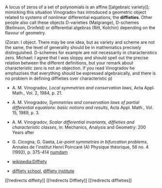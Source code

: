 A locus of zeros of a set of polynomials is an affine [[algebraic variety]]; mimicking this situation Vinogradov has introduced a geometric object related to systems of nonlinear differential equations, the __diffieties__. Other people also call these objects  D-varieties (Malgrange), D-schemes (Beilinson, Drinfeld) or differential algebras (Ritt, Kolchin) depending on the flavour of geometry.

 (Zoran: I object. There may be one idea, but as variety and scheme are not the same, the level of generality should be in mathematics precisely distinguished. D-schemes for example are not necessarily in characteristics zero.
Michael: I agree that I was sloppy and should spell out the precise relation between the different definitions, but your remark about characteristic zero is not an objection. If you read Vinogradov he emphazises that everything should be expressed algebraically, and there is no problem in defining diffieties over characteristic p)

* A. M. Vinogradov, _Local symmetries and conservation laws_, Acta Appl. Math., Vol. 2, 1984, p. 21. 

* A. M. Vinogradov, _Symmetries and conservation laws of partial differential equations: basic notions and results_, Acta Appl. Math., Vol. 15, 1989, p. 3. 

* A. M. Vinogradov, _Scalar differential invariants, diffieties and characteristic classes_, in: Mechanics, Analysis and Geometry: 200 Years after 

* G. Cicogna, G. Gaeta, _Lie-point symmetries in bifurcation problems_, Annales de l'institut Henri Poincar&#233; (A) Physique th&#233;orique, 56 no. 4 (1992), p. 375-414 [numdam](http://www.numdam.org/item?id=AIHPA_1992__56_4_375_0)

* [wikipedia:Diffiety](http://en.wikipedia.org/wiki/Diffiety)

* [diffiety school](http://school.diffiety.org), [diffiety institute](http://diffiety.ac.ru)


[[!redirects diffeity]] [[!redirects Diffiety]] [[!redirects diffieties]]